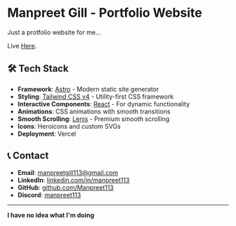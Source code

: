 # Manpreet Gill - Portfolio Website

Just a protfolio website for me...

Live [Here](https://manpreetgill.vercel.app/).

## 🛠️ Tech Stack

- **Framework**: [Astro](https://astro.build/) - Modern static site generator
- **Styling**: [Tailwind CSS v4](https://tailwindcss.com/) - Utility-first CSS framework
- **Interactive Components**: [React](https://reactjs.org/) - For dynamic functionality
- **Animations**: CSS animations with smooth transitions
- **Smooth Scrolling**: [Lenis](https://lenis.studiofreight.com/) - Premium smooth scrolling
- **Icons**: Heroicons and custom SVGs
- **Deployment**: Vercel



## 📞 Contact

- **Email**: [manpreetgill113@gmail.com](mailto:manpreet10542@gmail.com)
- **LinkedIn**: [linkedin.com/in/manpreet113](https://www.linkedin.com/in/manpreet113/)
- **GitHub**: [github.com/Manpreet113](https://github.com/Manpreet113)
- **Discord**: [manpreet113](https://discord.com/users/manpreetgill_113)

---

**I have no idea what I'm doing**
